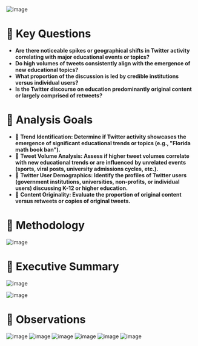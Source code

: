 ![image](https://github.com/sanchitkumar11/Is-Twitter-Credible/assets/105491876/8f6595b2-848d-4ecb-9abb-335ca8348b79)

<h1 style="">🤔 Key Questions</h1>

* **Are there noticeable spikes or geographical shifts in Twitter activity correlating with major educational events or topics?**
* **Do high volumes of tweets consistently align with the emergence of new educational topics?**
* **What proportion of the discussion is led by credible institutions versus individual users?**
* **Is the Twitter discourse on education predominantly original content or largely comprised of retweets?**

<h1 style="">🧐 Analysis Goals</h1>

* 💬 **Trend Identification: Determine if Twitter activity showcases the emergence of significant educational trends or topics (e.g., "Florida math book ban").**
* 📃 **Tweet Volume Analysis: Assess if higher tweet volumes correlate with new educational trends or are influenced by unrelated events (sports, viral posts, university admissions cycles, etc.).**
* 🤖 **Twitter User Demographics: Identify the profiles of Twitter users (government institutions, universities, non-profits, or individual users) discussing K-12 or higher education.**
* 🧠 **Content Originality: Evaluate the proportion of original content versus retweets or copies of original tweets.**

<h1 style="">🧠 Methodology</h1>

![image](https://github.com/sanchitkumar11/Is-Twitter-Credible/assets/105491876/7fa6bac6-59b4-442e-a2eb-a7738a8e0fdb)

<h1 style="">🚨 Executive Summary</h1>

![image](https://github.com/sanchitkumar11/Is-Twitter-Credible/assets/105491876/c659345d-b56c-4a93-a969-6ac8a8eb8559)

![image](https://github.com/sanchitkumar11/Is-Twitter-Credible/assets/105491876/31435d8e-b250-47b6-b591-9dc144bdb71f)

<h1 style="">🚨 Observations</h1>

![image](https://github.com/sanchitkumar11/Is-Twitter-Credible/assets/105491876/ce7e4030-be36-4f9f-84f7-8144a40c96d6)
![image](https://github.com/sanchitkumar11/Is-Twitter-Credible/assets/105491876/57e82c81-0b6f-465c-a12d-1294c4afb489)
![image](https://github.com/sanchitkumar11/Is-Twitter-Credible/assets/105491876/14ffa7d6-05cf-4f08-a0cf-ac4d9917ceb4)
![image](https://github.com/sanchitkumar11/Is-Twitter-Credible/assets/105491876/3ad71a49-e714-480f-b89f-5437183270ff)
![image](https://github.com/sanchitkumar11/Is-Twitter-Credible/assets/105491876/92d89736-b8c2-4586-8647-d802fdf7a053)
![image](https://github.com/sanchitkumar11/Is-Twitter-Credible/assets/105491876/eb6315a5-ff08-4374-9c2c-2ea1cf10cf02)











